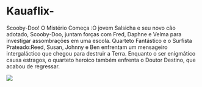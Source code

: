 # Kauaflix-
Scooby-Doo! O Mistério Começa :O jovem Salsicha e seu novo cão adotado, Scooby-Doo, juntam forças com Fred, Daphne e Velma para investigar assombrações em uma escola.
Quarteto Fantástico e o Surfista Prateado:Reed, Susan, Johnny e Ben enfrentam um mensageiro intergaláctico que chegou para destruir a Terra. Enquanto o ser enigmático causa estragos, o quarteto heroico também enfrenta o Doutor Destino, que acabou de regressar.

![](https://media1.tenor.com/m/_gG16SqhqDIAAAAd/fantastic-four-i-got-you.gif)

